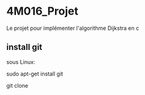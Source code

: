 # 4M016_Projet
Le projet pour implémenter l'algorithme Dijkstra en c

## install git
sous Linux: 

sudo apt-get install git

git clone 
